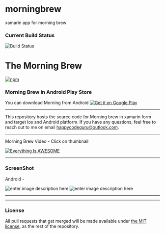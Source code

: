 # morningbrew
xamarin app for morning brew

### Current Build Status
![Build Status](https://asthanarht.visualstudio.com/_apis/public/build/definitions/03fb0f46-2433-459d-857f-747b8697acbb/2/badge)


# The Morning Brew

[![npm](https://img.shields.io/github/license/juliaqiuxy/slopeninja-frontend.svg)](https://github.com/juliaqiuxy/slopeninja-frontend/blob/master/LICENSE.md)

### Morning Brew in Android Play Store

You can download Morning from Android 
<a href='https://play.google.com/store/apps/details?id=com.asthanarht.morningbrew&pcampaignid=MKT-Other-global-all-co-prtnr-py-PartBadge-Mar2515-1'><img alt='Get it on Google Play' src='https://play.google.com/intl/en_us/badges/images/generic/en_badge_web_generic.png'/></a>


----------


This repository hosts the source code for Morning brew in xamarin form and target Ios and Android platform. If you have any questions, feel free to reach out to me on  email happycodeguru@outlook.com.



----------
Morning Brew Video - Click on thumbnail


[![Everything Is AWESOME](https://img.youtube.com/vi/1Bgbe5ag48M/0.jpg)](https://www.youtube.com/watch?v=1Bgbe5ag48M)


----------
### ScreenShot 
 Android - 
 
![enter image description here](https://lh3.googleusercontent.com/C9YYjwYaKGP4bYAIALJyzMaWYKF-zffvGNeV06Fiu8C7y-uNBHXB6woNXtzAZO8rJMo=h900-rw)
![enter image description here](https://lh3.googleusercontent.com/5i_x7DCC1UrVvQlTXqZYDq4AgmVZBt-WHRI5OjcqgVlZ-K_90Ou9jg6aibw0uh02k_U=h900-rw)


----------



----------




<a name="license"/>

### License
All pull requests that get merged will be made available under [the MIT license](https://github.com/juliaqiuxy/slopeninja-frontend/blob/master/LICENSE.md), as the rest of the repository.
